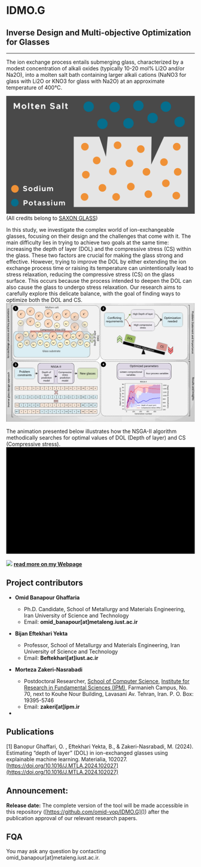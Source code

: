 # IDMO.G

## Inverse Design and Multi-objective Optimization for Glasses

----

The ion exchange process entails submerging glass, characterized by a modest concentration of alkali oxides (typically 10-20 mol% Li2O and/or Na2O), into a molten salt bath containing larger alkali cations (NaNO3 for glass with Li2O or KNO3 for glass with Na2O) at an approximate temperature of 400°C. 

![](./img/ion-exchange.gif)
(All credits belong to [SAXON GLASS](https://saxonglass.com/))

In this study, we investigate the complex world of ion-exchangeable glasses, focusing on their design and the challenges that come with it. 
The main difficulty lies in trying to achieve two goals at the same time: increasing the depth of layer (DOL) and the compressive stress (CS)
within the glass. These two factors are crucial for making the glass strong and effective. However, trying to improve the DOL by either extending
the ion exchange process time or raising its temperature can unintentionally lead to stress relaxation, reducing the compressive stress (CS) on the
glass surface. This occurs because the process intended to deepen the DOL can also cause the glass to undergo stress relaxation.
Our research aims to carefully explore this delicate balance, with the goal of finding ways to optimize both the DOL and CS. 
![](./img/graphical_abstract_v3.jpg)

The animation presented below illustrates how the NSGA-II algorithm methodically searches for optimal values of DOL (Depth of layer) and CS (Compressive stress). 
![](./img/intro_for_GA.gif)



![](./img/graphical_abstract.jpg)
**[read more on my Webpage](http://webpages.iust.ac.ir/omid_banapour/EF-IE.html)** 



## Project contributors
* **Omid Banapour Ghaffaria** 
  * Ph.D. Candidate, School of Metallurgy and Materials Engineering, Iran University of Science and Technology
  * Email: **omid_banapour[at]metaleng.iust.ac.ir** 

* **Bijan Eftekhari Yekta** 
  * Professor, School of Metallurgy and Materials Engineering, Iran University of Science and Technology
  * Email: **Beftekhari[at]iust.ac.ir**

* **Morteza Zakeri-Nasrabadi** 
  * Postdoctoral Researcher, [School of Computer Science](https://cs.ipm.ir/), [Institute for Research in Fundamental Sciences (IPM)](https://ipm.ac.ir/),  Farmanieh Campus, No. 70, next to Kouhe Nour Building, Lavasani Av. Tehran, Iran. P. O. Box: 19395-5746 
  * Email: **zakeri[at]ipm.ir**
* 
## Publications
[1] Banopur Ghaffari, O. , Eftekhari Yekta, B., & Zakeri-Nasrabadi, M. (2024). Estimating “depth of layer” (DOL) in ion-exchanged glasses using explainable machine learning. Materialia, 102027. [https://doi.org/10.1016/J.MTLA.2024.102027](https://doi.org/10.1016/J.MTLA.2024.102027)

## Announcement:
**Release date:** The complete version of the tool will be made accessible in this repository ([https://github.com/omid-vop/IDMO.G]()) after the publication approval of our relevant research papers.

## FQA
You may ask any question by contacting omid_banapour[at]metaleng.iust.ac.ir.